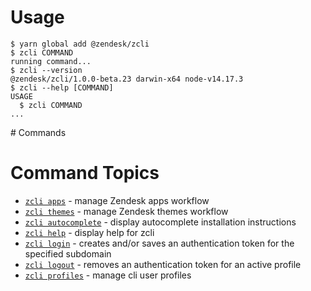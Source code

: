 # Usage <!-- usage -->
```sh-session
$ yarn global add @zendesk/zcli
$ zcli COMMAND
running command...
$ zcli --version
@zendesk/zcli/1.0.0-beta.23 darwin-x64 node-v14.17.3
$ zcli --help [COMMAND]
USAGE
  $ zcli COMMAND
...
```
<!-- usagestop --> # Commands <!-- commands -->
# Command Topics

* [`zcli apps`](../../docs/apps.md) - manage Zendesk apps workflow
* [`zcli themes`](../../docs/themes.md) - manage Zendesk themes workflow
* [`zcli autocomplete`](../../docs/autocomplete.md) - display autocomplete installation instructions
* [`zcli help`](../../docs/help.md) - display help for zcli
* [`zcli login`](../../docs/login.md) - creates and/or saves an authentication token for the specified subdomain
* [`zcli logout`](../../docs/logout.md) - removes an authentication token for an active profile
* [`zcli profiles`](../../docs/profiles.md) - manage cli user profiles

<!-- commandsstop -->
